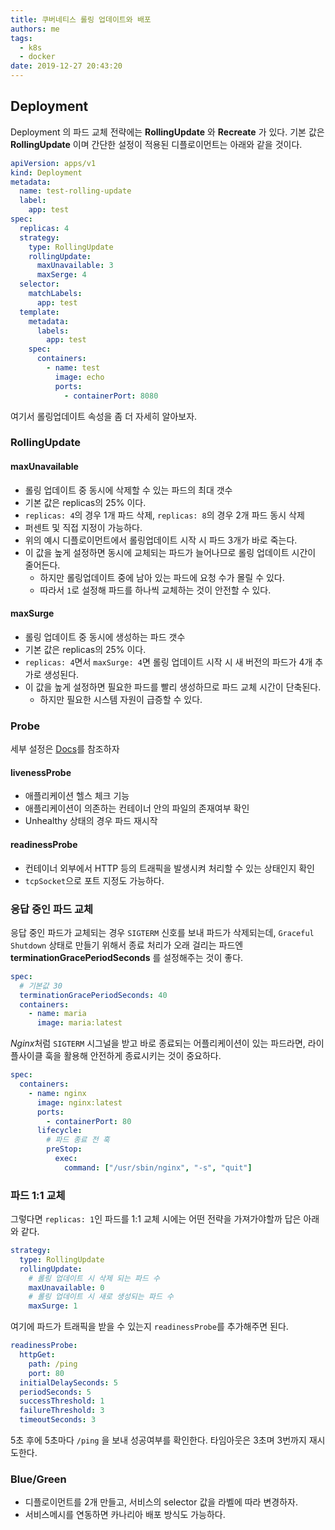 ```yaml
---
title: 쿠버네티스 롤링 업데이트와 배포
authors: me
tags:
  - k8s
  - docker
date: 2019-12-27 20:43:20
---
```


## Deployment

Deployment 의 파드 교체 전략에는 **RollingUpdate** 와 **Recreate** 가 있다.
기본 값은 **RollingUpdate** 이며 간단한 설정이 적용된 디플로이먼트는 아래와 같을 것이다.

```yaml
apiVersion: apps/v1
kind: Deployment
metadata:
  name: test-rolling-update
  label:
    app: test
spec:
  replicas: 4
  strategy:
    type: RollingUpdate
    rollingUpdate:
      maxUnavailable: 3
      maxSerge: 4
  selector:
    matchLabels:
      app: test
  template:
    metadata:
      labels:
        app: test
    spec:
      containers:
        - name: test
          image: echo
          ports:
            - containerPort: 8080
```

여기서 롤링업데이트 속성을 좀 더 자세히 알아보자.

### RollingUpdate

#### maxUnavailable

- 롤링 업데이트 중 동시에 삭제할 수 있는 파드의 최대 갯수
- 기본 값은 replicas의 25% 이다.
- `replicas: 4`의 경우 1개 파드 삭제, `replicas: 8`의 경우 2개 파드 동시 삭제
- 퍼센트 및 직접 지정이 가능하다.
- 위의 예시 디플로이먼트에서 롤링업데이트 시작 시 파드 3개가 바로 죽는다.
- 이 값을 높게 설정하면 동시에 교체되는 파드가 늘어나므로 롤링 업데이트 시간이 줄어든다.
  - 하지만 롤링업데이트 중에 남아 있는 파드에 요청 수가 몰릴 수 있다.
  - 따라서 `1`로 설정해 파드를 하나씩 교체하는 것이 안전할 수 있다.

#### maxSurge

- 롤링 업데이트 중 동시에 생성하는 파드 갯수
- 기본 값은 replicas의 25% 이다.
- `replicas: 4`면서 `maxSurge: 4`면 롤링 업데이트 시작 시 새 버전의 파드가 4개 추가로 생성된다.
- 이 값을 높게 설정하면 필요한 파드를 빨리 생성하므로 파드 교체 시간이 단축된다.
  - 하지만 필요한 시스템 자원이 급증할 수 있다.

### Probe

세부 설정은 [Docs](https://kubernetes.io/docs/tasks/configure-pod-container/configure-liveness-readiness-startup-probes/#configure-probes)를 참조하자

#### livenessProbe

- 애플리케이션 헬스 체크 기능
- 애플리케이션이 의존하는 컨테이너 안의 파일의 존재여부 확인
- Unhealthy 상태의 경우 파드 재시작

#### readinessProbe

- 컨테이너 외부에서 HTTP 등의 트래픽을 발생시켜 처리할 수 있는 상태인지 확인
- `tcpSocket`으로 포트 지정도 가능하다.

### 응답 중인 파드 교체

응답 중인 파드가 교체되는 경우 `SIGTERM` 신호를 보내 파드가 삭제되는데,
`Graceful Shutdown` 상태로 만들기 위해서 종료 처리가 오래 걸리는 파드엔 **terminationGracePeriodSeconds** 를 설정해주는 것이 좋다.

```yaml
spec:
  # 기본값 30
  terminationGracePeriodSeconds: 40
  containers:
    - name: maria
      image: maria:latest
```

*Nginx*처럼 `SIGTERM` 시그널을 받고 바로 종료되는 어플리케이션이 있는 파드라면, 라이플사이클 훅을 활용해 안전하게 종료시키는 것이 중요하다.

```yaml
spec:
  containers:
    - name: nginx
      image: nginx:latest
      ports:
        - containerPort: 80
      lifecycle:
        # 파드 종료 전 훅
        preStop:
          exec:
            command: ["/usr/sbin/nginx", "-s", "quit"]
```

### 파드 1:1 교체

그렇다면 `replicas: 1`인 파드를 1:1 교체 시에는 어떤 전략을 가져가야할까
답은 아래와 같다.

```yaml
strategy:
  type: RollingUpdate
  rollingUpdate:
    # 롤링 업데이트 시 삭제 되는 파드 수
    maxUnavailable: 0
    # 롤링 업데이트 시 새로 생성되는 파드 수
    maxSurge: 1
```

여기에 파드가 트래픽을 받을 수 있는지 `readinessProbe`를 추가해주면 된다.

```yaml
readinessProbe:
  httpGet:
    path: /ping
    port: 80
  initialDelaySeconds: 5
  periodSeconds: 5
  successThreshold: 1
  failureThreshold: 3
  timeoutSeconds: 3
```

5초 후에 5초마다 `/ping` 을 보내 성공여부를 확인한다.
타임아웃은 3초며 3번까지 재시도한다.

### Blue/Green

- 디플로이먼트를 2개 만들고, 서비스의 selector 값을 라벨에 따라 변경하자.
- 서비스메시를 연동하면 카나리아 배포 방식도 가능하다.
